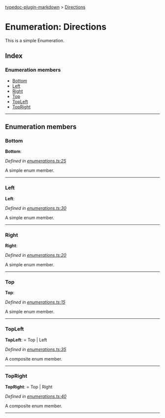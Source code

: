 [typedoc-plugin-markdown](../README.md) > [Directions](../enums/directions.md)

# Enumeration: Directions

This is a simple Enumeration.

## Index

### Enumeration members

* [Bottom](directions.md#markdown-header-Bottom)
* [Left](directions.md#markdown-header-Left)
* [Right](directions.md#markdown-header-Right)
* [Top](directions.md#markdown-header-Top)
* [TopLeft](directions.md#markdown-header-TopLeft)
* [TopRight](directions.md#markdown-header-TopRight)

---

## Enumeration members

###  Bottom

**Bottom**: 

*Defined in [enumerations.ts:25](https://bitbucket.org/owner/repository_name/src/master/enumerations.ts?fileviewer&amp;#x3D;file-view-default#enumerations.ts-25)*

A simple enum member.

___

###  Left

**Left**: 

*Defined in [enumerations.ts:30](https://bitbucket.org/owner/repository_name/src/master/enumerations.ts?fileviewer&amp;#x3D;file-view-default#enumerations.ts-30)*

A simple enum member.

___

###  Right

**Right**: 

*Defined in [enumerations.ts:20](https://bitbucket.org/owner/repository_name/src/master/enumerations.ts?fileviewer&amp;#x3D;file-view-default#enumerations.ts-20)*

A simple enum member.

___

###  Top

**Top**: 

*Defined in [enumerations.ts:15](https://bitbucket.org/owner/repository_name/src/master/enumerations.ts?fileviewer&amp;#x3D;file-view-default#enumerations.ts-15)*

A simple enum member.

___

###  TopLeft

**TopLeft**:  =  Top | Left

*Defined in [enumerations.ts:35](https://bitbucket.org/owner/repository_name/src/master/enumerations.ts?fileviewer&amp;#x3D;file-view-default#enumerations.ts-35)*

A composite enum member.

___

###  TopRight

**TopRight**:  =  Top | Right

*Defined in [enumerations.ts:40](https://bitbucket.org/owner/repository_name/src/master/enumerations.ts?fileviewer&amp;#x3D;file-view-default#enumerations.ts-40)*

A composite enum member.

___


